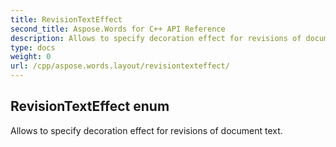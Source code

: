 ```yaml
---
title: RevisionTextEffect
second_title: Aspose.Words for C++ API Reference
description: Allows to specify decoration effect for revisions of document text. 
type: docs
weight: 0
url: /cpp/aspose.words.layout/revisiontexteffect/
---
```

## RevisionTextEffect enum


Allows to specify decoration effect for revisions of document text. 


